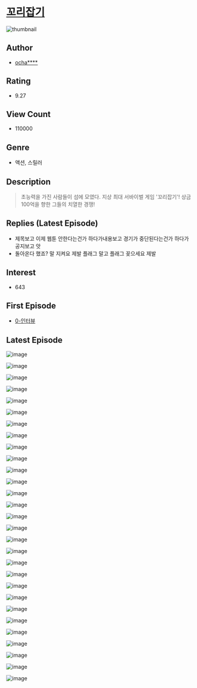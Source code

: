# [꼬리잡기](https://comic.naver.com/bestChallenge/list?titleId=749807)
![thumbnail](https://image-comic.pstatic.net/user_contents_data/challenge_comic/2020/07/09/316229/thumbnail_202x164abd54f4e_15fc_4cb7_a692_2ecf0a2c2f24_00000928.JPEG)

## Author
- [ocha****](https://comic.naver.com/artistTitle?id=316229)

## Rating
- 9.27

## View Count
- 110000

## Genre
- 액션, 스릴러

## Description
> 초능력을 가진 사람들이 섬에 모였다. 지상 최대 서바이벌 게임 '꼬리잡기'! 상금 100억을 향한 그들의 치열한 경쟁!

## Replies (Latest Episode)
- 제목보고 이제 웹툰 안한다는건가 하다가내용보고 경기가 중단된다는건가 하다가 공지보고 앗
- 돌아온다 했죠? 말 지켜요 제발 플래그 말고 플래그 꽂으세요 제발

## Interest
- 643

## First Episode
- [0-인터뷰](https://comic.naver.com/bestChallenge/detail?titleId=749807&no=1)

## Latest Episode
![image](https://image-comic.pstatic.net/user_contents_data/challenge_comic/2020/08/24/316229/upload_4064043677220222820.jpeg)

![image](https://image-comic.pstatic.net/user_contents_data/challenge_comic/2020/08/24/316229/upload_3630853700961319217.jpeg)

![image](https://image-comic.pstatic.net/user_contents_data/challenge_comic/2020/08/24/316229/upload_7306022101233918259.jpeg)

![image](https://image-comic.pstatic.net/user_contents_data/challenge_comic/2020/08/24/316229/upload_4135490166195565113.jpeg)

![image](https://image-comic.pstatic.net/user_contents_data/challenge_comic/2020/08/24/316229/upload_3631697027205052518.jpeg)

![image](https://image-comic.pstatic.net/user_contents_data/challenge_comic/2020/08/24/316229/upload_4123383426364946487.jpeg)

![image](https://image-comic.pstatic.net/user_contents_data/challenge_comic/2020/08/24/316229/upload_4122260618884833846.jpeg)

![image](https://image-comic.pstatic.net/user_contents_data/challenge_comic/2020/08/24/316229/upload_3904733243495363428.jpeg)

![image](https://image-comic.pstatic.net/user_contents_data/challenge_comic/2020/08/24/316229/upload_3991988497725678135.jpeg)

![image](https://image-comic.pstatic.net/user_contents_data/challenge_comic/2020/08/24/316229/upload_4049969950695569506.jpeg)

![image](https://image-comic.pstatic.net/user_contents_data/challenge_comic/2020/08/24/316229/upload_3558795213586588217.jpeg)

![image](https://image-comic.pstatic.net/user_contents_data/challenge_comic/2020/08/24/316229/upload_4121137124213077862.jpeg)

![image](https://image-comic.pstatic.net/user_contents_data/challenge_comic/2020/08/24/316229/upload_7005683700368762213.jpeg)

![image](https://image-comic.pstatic.net/user_contents_data/challenge_comic/2020/08/24/316229/upload_3991649856747813219.jpeg)

![image](https://image-comic.pstatic.net/user_contents_data/challenge_comic/2020/08/24/316229/upload_3846467918350017849.jpeg)

![image](https://image-comic.pstatic.net/user_contents_data/challenge_comic/2020/08/24/316229/upload_7076393306173104435.jpeg)

![image](https://image-comic.pstatic.net/user_contents_data/challenge_comic/2020/08/24/316229/upload_7291387378217071462.jpeg)

![image](https://image-comic.pstatic.net/user_contents_data/challenge_comic/2020/08/24/316229/upload_3977633067013924149.jpeg)

![image](https://image-comic.pstatic.net/user_contents_data/challenge_comic/2020/08/24/316229/upload_3919313880076084793.jpeg)

![image](https://image-comic.pstatic.net/user_contents_data/challenge_comic/2020/08/24/316229/upload_3762305835165168482.jpeg)

![image](https://image-comic.pstatic.net/user_contents_data/challenge_comic/2020/08/24/316229/upload_7003435397516702050.jpeg)

![image](https://image-comic.pstatic.net/user_contents_data/challenge_comic/2020/08/24/316229/upload_3630241286674671152.jpeg)

![image](https://image-comic.pstatic.net/user_contents_data/challenge_comic/2020/08/24/316229/upload_3486685938257781605.jpeg)

![image](https://image-comic.pstatic.net/user_contents_data/challenge_comic/2020/08/24/316229/upload_3558746611670082096.jpeg)

![image](https://image-comic.pstatic.net/user_contents_data/challenge_comic/2020/08/24/316229/upload_3906703577006421558.jpeg)

![image](https://image-comic.pstatic.net/user_contents_data/challenge_comic/2020/08/24/316229/upload_3618749370744387896.jpeg)

![image](https://image-comic.pstatic.net/user_contents_data/challenge_comic/2020/08/24/316229/upload_3630853697438298420.jpeg)

![image](https://image-comic.pstatic.net/user_contents_data/challenge_comic/2020/08/24/316229/upload_3487532348170527541.jpeg)

![image](https://image-comic.pstatic.net/user_contents_data/challenge_comic/2020/08/24/316229/upload_3702347236876761443.jpeg)

